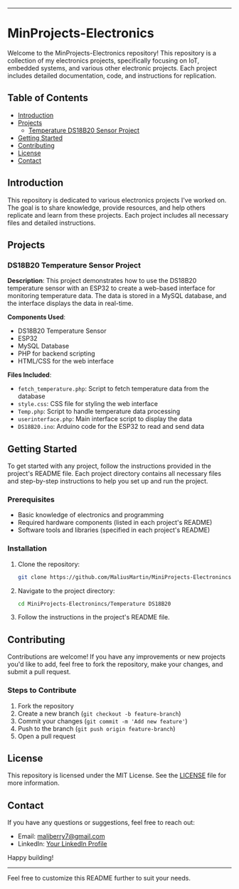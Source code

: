 
---

# MinProjects-Electronics

Welcome to the MinProjects-Electronics repository! This repository is a collection of my electronics projects, specifically focusing on IoT, embedded systems, and various other electronic projects. Each project includes detailed documentation, code, and instructions for replication.

## Table of Contents

- [Introduction](#introduction)
- [Projects](#projects)
  - [Temperature DS18B20 Sensor Project](#ds18b20-temperature-sensor-project)
- [Getting Started](#getting-started)
- [Contributing](#contributing)
- [License](#license)
- [Contact](#contact)

## Introduction

This repository is dedicated to various electronics projects I've worked on. The goal is to share knowledge, provide resources, and help others replicate and learn from these projects. Each project includes all necessary files and detailed instructions.

## Projects

### DS18B20 Temperature Sensor Project

**Description**: This project demonstrates how to use the DS18B20 temperature sensor with an ESP32 to create a web-based interface for monitoring temperature data. The data is stored in a MySQL database, and the interface displays the data in real-time.

**Components Used**:
- DS18B20 Temperature Sensor
- ESP32
- MySQL Database
- PHP for backend scripting
- HTML/CSS for the web interface

**Files Included**:
- `fetch_temperature.php`: Script to fetch temperature data from the database
- `style.css`: CSS file for styling the web interface
- `Temp.php`: Script to handle temperature data processing
- `userinterface.php`: Main interface script to display the data
- `DS18B20.ino`: Arduino code for the ESP32 to read and send data

## Getting Started

To get started with any project, follow the instructions provided in the project's README file. Each project directory contains all necessary files and step-by-step instructions to help you set up and run the project.

### Prerequisites

- Basic knowledge of electronics and programming
- Required hardware components (listed in each project's README)
- Software tools and libraries (specified in each project's README)

### Installation

1. Clone the repository:
    ```sh
    git clone https://github.com/MaliusMartin/MiniProjects-Electronincs.git
    ```
2. Navigate to the project directory:
    ```sh
    cd MiniProjects-Electronincs/Temperature DS18B20
    ```
3. Follow the instructions in the project's README file.

## Contributing

Contributions are welcome! If you have any improvements or new projects you'd like to add, feel free to fork the repository, make your changes, and submit a pull request.

### Steps to Contribute

1. Fork the repository
2. Create a new branch (`git checkout -b feature-branch`)
3. Commit your changes (`git commit -m 'Add new feature'`)
4. Push to the branch (`git push origin feature-branch`)
5. Open a pull request

## License

This repository is licensed under the MIT License. See the [LICENSE](LICENSE) file for more information.

## Contact

If you have any questions or suggestions, feel free to reach out:

- Email: maliberry7@gmail.com
- LinkedIn: [Your LinkedIn Profile](https://www.linkedin.com/in/mali-martin-30b334256/)

Happy building!

---

Feel free to customize this README further to suit your needs.